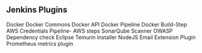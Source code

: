 ## Jenkins Plugins
Docker
Docker Commons
Docker API
Docker Pipeline
Docker Build-Step
AWS Credentials
Pipeline- AWS steps
SonarQube Scanner
OWASP Dependency check
Eclipse Temurin Installer
NodeJS
Email Extension Plugin
Prometheus metrics plugin